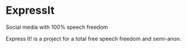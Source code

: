 # ExpressIt
Social media with 100% speech freedom

Express It! is a project for a total free speech freedom and semi-anon.
